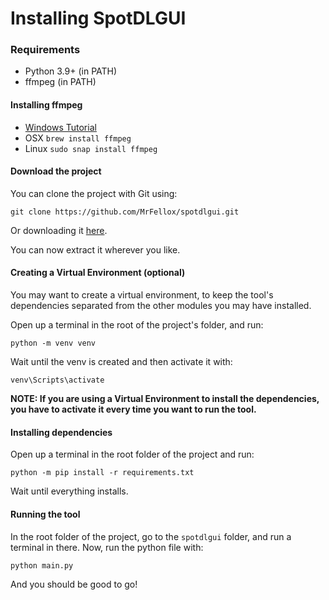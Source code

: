 # Installing SpotDLGUI

### Requirements

- Python 3.9+ (in PATH)
- ffmpeg (in PATH)

#### Installing ffmpeg

- [Windows Tutorial](https://windowsloop.com/install-ffmpeg-windows-10/)
- OSX `brew install ffmpeg`
- Linux `sudo snap install ffmpeg`

#### Download the project

You can clone the project with Git using:

```
git clone https://github.com/MrFellox/spotdlgui.git
```

Or downloading it [here](https://github.com/MrFellox/spotdlgui/archive/refs/heads/main.zip).

You can now extract it wherever you like.

#### Creating a Virtual Environment (optional)

You may want to create a virtual environment, to keep the tool's dependencies separated from the other modules you may have installed.

Open up a terminal in the root of the project's folder, and run:

```
python -m venv venv
```

Wait until the venv is created and then activate it with:

```
venv\Scripts\activate
```

**NOTE: If you are using a Virtual Environment to install the dependencies, you have to activate it every time you want to run the tool.**

#### Installing dependencies

Open up a terminal in the root folder of the project and run:

```
python -m pip install -r requirements.txt
```

Wait until everything installs.

#### Running the tool

In the root folder of the project, go to the `spotdlgui` folder, and run a terminal in there.
Now, run the python file with:

```
python main.py
```

And you should be good to go!